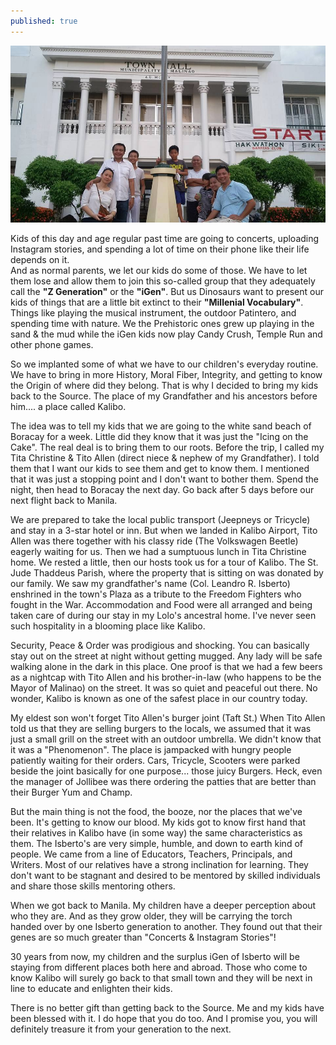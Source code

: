 ```yaml
---
published: true
---
```

![Source](/images/Kalibo.jpg)

Kids of this day and age regular past time are going to concerts, uploading Instagram stories, and spending a lot of time on their phone like their life depends on it.   
And as normal parents, we let our kids do some of those. We have to let them lose and allow them to join this so-called group that they adequately call the **"Z Generation"** or the **"iGen"**.
But us Dinosaurs want to present our kids of things that are a little bit extinct to their **"Millenial Vocabulary"**.   
Things like playing the musical instrument, the outdoor Patintero, and spending time with nature. We the Prehistoric ones grew up playing in the sand & the mud while the iGen kids now play Candy Crush, Temple Run and other phone games.    

So we implanted some of what we have to our children's everyday routine. We have to bring in more History, Moral Fiber, Integrity, and getting to know the Origin of where did they belong. That is why I decided to bring my kids back to the Source. The place of my Grandfather and his ancestors before him.... a place called Kalibo.

The idea was to tell my kids that we are going to the white sand beach of Boracay for a week. Little did they know that it was just the "Icing on the Cake". The real deal is to bring them to our roots. 
Before the trip, I called my Tita Christine & Tito Allen (direct niece & nephew of my Grandfather). I told them that I want our kids to see them and get to know them. I mentioned that it was just a stopping point and I don't want to bother them. Spend the night, then head to Boracay the next day. Go back after 5 days before our next flight back to Manila.

We are prepared to take the local public transport (Jeepneys or Tricycle) and stay in a 3-star hotel or inn. But when we landed in Kalibo Airport, Tito Allen was there together with his classy ride (The Volkswagen Beetle) eagerly waiting for us. Then we had a sumptuous lunch in Tita Christine home. We rested a little, then our hosts took us for a tour of Kalibo. 
The St. Jude Thaddeus Parish, where the property that is sitting on was donated by our family. We saw my grandfather's name (Col. Leandro R. Isberto) enshrined in the town's Plaza as a tribute to the Freedom Fighters who fought in the War. 
Accommodation and Food were all arranged and being taken care of during our stay in my Lolo's ancestral home. I've never seen such hospitality in a blooming place like Kalibo.

Security, Peace & Order was prodigious and shocking. You can basically stay out on the street at night without getting mugged. Any lady will be safe walking alone in the dark in this place.
One proof is that we had a few beers as a nightcap with Tito Allen and his brother-in-law (who happens to be the Mayor of Malinao) on the street. It was so quiet and peaceful out there. No wonder, Kalibo is known as one of the safest place in our country today.  

My eldest son won't forget Tito Allen's burger joint (Taft St.) When Tito Allen told us that they are selling burgers to the locals, we assumed that it was just a small grill on the street with an outdoor umbrella. 
We didn't know that it was a "Phenomenon". The place is jampacked with hungry people patiently waiting for their orders.
Cars, Tricycle, Scooters were parked beside the joint basically for one purpose... those juicy Burgers.
Heck, even the manager of Jollibee was there ordering the patties that are better than their Burger Yum and Champ. 

But the main thing is not the food, the booze, nor the places that we've been. It's getting to know our blood. My kids got to know first hand that their relatives in Kalibo have (in some way) the same characteristics as them. The Isberto's are very simple, humble, and down to earth kind of people. We came from a line of Educators, Teachers, Principals, and Writers. 
Most of our relatives have a strong inclination for learning. They don't want to be stagnant and desired to be mentored by skilled individuals and share those skills mentoring others. 

When we got back to Manila. My children have a deeper perception about who they are. And as they grow older, they will be carrying the torch handed over by one Isberto generation to another. 
They found out that their genes are so much greater than "Concerts & Instagram Stories"! 

30 years from now, my children and the surplus iGen of Isberto will be staying from different places both here and abroad. 
Those who come to know Kalibo will surely go back to that small town and they will be next in line to educate and enlighten their kids. 

There is no better gift than getting back to the Source. Me and my kids have been blessed with it. I do hope that you do too. And I promise you, you will definitely treasure it from your generation to the next. 


 

 

